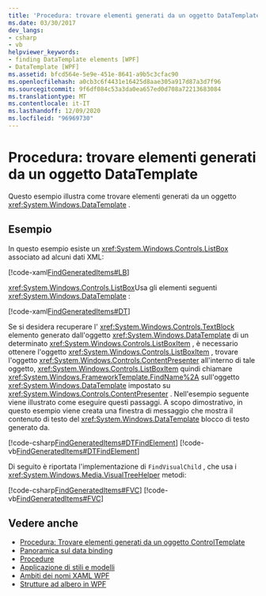 ```yaml
---
title: 'Procedura: trovare elementi generati da un oggetto DataTemplate'
ms.date: 03/30/2017
dev_langs:
- csharp
- vb
helpviewer_keywords:
- finding DataTemplate elements [WPF]
- DataTemplate [WPF]
ms.assetid: bfcd564e-5e9e-451e-8641-a9b5c3cfac90
ms.openlocfilehash: a0cb3c6f4431e16425d8aae305a917d87a3d7f96
ms.sourcegitcommit: 9f6df084c53a3da0ea657ed0d708a72213683084
ms.translationtype: MT
ms.contentlocale: it-IT
ms.lasthandoff: 12/09/2020
ms.locfileid: "96969730"
---
```

# <a name="how-to-find-datatemplate-generated-elements"></a>Procedura: trovare elementi generati da un oggetto DataTemplate
Questo esempio illustra come trovare elementi generati da un oggetto <xref:System.Windows.DataTemplate> .  
  
## <a name="example"></a>Esempio  
 In questo esempio esiste un <xref:System.Windows.Controls.ListBox> associato ad alcuni dati XML:  
  
 [!code-xaml[FindGeneratedItems#LB](~/samples/snippets/csharp/VS_Snippets_Wpf/FindGeneratedItems/CSharp/Window1.xaml#lb)]  
  
 <xref:System.Windows.Controls.ListBox>Usa gli elementi seguenti <xref:System.Windows.DataTemplate> :  
  
 [!code-xaml[FindGeneratedItems#DT](~/samples/snippets/csharp/VS_Snippets_Wpf/FindGeneratedItems/CSharp/Window1.xaml#dt)]  
  
 Se si desidera recuperare l' <xref:System.Windows.Controls.TextBlock> elemento generato dall'oggetto <xref:System.Windows.DataTemplate> di un determinato <xref:System.Windows.Controls.ListBoxItem> , è necessario ottenere l'oggetto <xref:System.Windows.Controls.ListBoxItem> , trovare l'oggetto <xref:System.Windows.Controls.ContentPresenter> all'interno di tale oggetto, <xref:System.Windows.Controls.ListBoxItem> quindi chiamare <xref:System.Windows.FrameworkTemplate.FindName%2A> sull'oggetto <xref:System.Windows.DataTemplate> impostato su <xref:System.Windows.Controls.ContentPresenter> . Nell'esempio seguente viene illustrato come eseguire questi passaggi. A scopo dimostrativo, in questo esempio viene creata una finestra di messaggio che mostra il contenuto di testo del <xref:System.Windows.DataTemplate> blocco di testo generato da.  
  
 [!code-csharp[FindGeneratedItems#DTFindElement](~/samples/snippets/csharp/VS_Snippets_Wpf/FindGeneratedItems/CSharp/Window1.xaml.cs#dtfindelement)]
 [!code-vb[FindGeneratedItems#DTFindElement](~/samples/snippets/visualbasic/VS_Snippets_Wpf/FindGeneratedItems/VisualBasic/Window1.xaml.vb#dtfindelement)]  
  
 Di seguito è riportata l'implementazione di `FindVisualChild` , che usa i <xref:System.Windows.Media.VisualTreeHelper> metodi:  
  
 [!code-csharp[FindGeneratedItems#FVC](~/samples/snippets/csharp/VS_Snippets_Wpf/FindGeneratedItems/CSharp/Window1.xaml.cs#fvc)]
 [!code-vb[FindGeneratedItems#FVC](~/samples/snippets/visualbasic/VS_Snippets_Wpf/FindGeneratedItems/VisualBasic/Window1.xaml.vb#fvc)]  
  
## <a name="see-also"></a>Vedere anche

- [Procedura: Trovare elementi generati da un oggetto ControlTemplate](../controls/how-to-find-controltemplate-generated-elements.md)
- [Panoramica sul data binding](/dotnet/desktop-wpf/data/data-binding-overview)
- [Procedure](data-binding-how-to-topics.md)
- [Applicazione di stili e modelli](/dotnet/desktop-wpf/fundamentals/styles-templates-overview)
- [Ambiti dei nomi XAML WPF](../advanced/wpf-xaml-namescopes.md)
- [Strutture ad albero in WPF](../advanced/trees-in-wpf.md)
